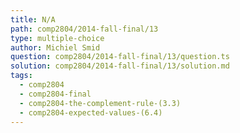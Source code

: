 ```yaml
---
title: N/A
path: comp2804/2014-fall-final/13
type: multiple-choice
author: Michiel Smid
question: comp2804/2014-fall-final/13/question.ts
solution: comp2804/2014-fall-final/13/solution.md
tags:
  - comp2804
  - comp2804-final
  - comp2804-the-complement-rule-(3.3)
  - comp2804-expected-values-(6.4)
---
```

